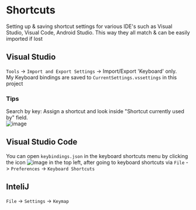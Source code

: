 # Shortcuts
Setting up &amp; saving shortcut settings for various IDE's such as Visual Studio, Visual Code, Android Studio. This way they all match &amp; can be easily imported if lost

## Visual Studio  
`Tools` -> `Import and Export Settings` -> Import/Export 'Keyboard' only.   
My Keyboard bindings are saved to `CurrentSettings.vssettings` in this project  

### Tips  
Search by key: Assign a shortcut and look inside "Shortcut currently used by" field.  
![image](https://github.com/user-attachments/assets/4eb0b6c2-2b03-4d60-bacc-9be9b8cda6af)  

## Visual Studio Code  
You can open `keybindings.json` in the keyboard shortcuts menu by clicking the icon ![image](https://github.com/user-attachments/assets/791c6edb-728e-4f03-8f41-7b4004e9e617) in the top left, after going to keyboard shortcuts via `File` -> `Preferences` -> `Keyboard Shortcuts`  

## InteliJ  
`File` -> `Settings` -> `Keymap`  
